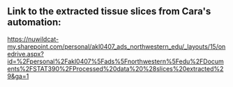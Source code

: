 ## Link to the extracted tissue slices from Cara's automation:
https://nuwildcat-my.sharepoint.com/personal/akl0407_ads_northwestern_edu/_layouts/15/onedrive.aspx?id=%2Fpersonal%2Fakl0407%5Fads%5Fnorthwestern%5Fedu%2FDocuments%2FSTAT390%2FProcessed%20data%20%28slices%20extracted%29&ga=1


